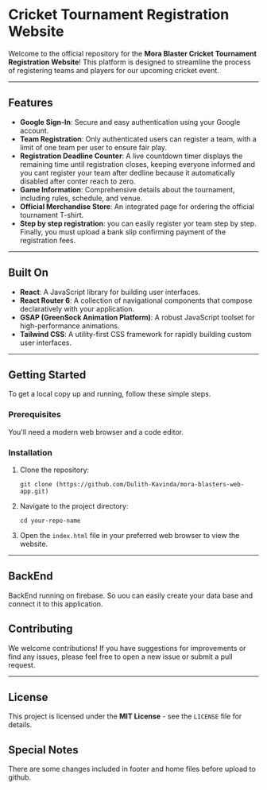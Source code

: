 # Cricket Tournament Registration Website

Welcome to the official repository for the **Mora Blaster Cricket Tournament Registration Website**! This platform is designed to streamline the process of registering teams and players for our upcoming cricket event.

---

## Features

* **Google Sign-In**: Secure and easy authentication using your Google account.
* **Team Registration**: Only authenticated users can register a team, with a limit of one team per user to ensure fair play.
* **Registration Deadline Counter**: A live countdown timer displays the remaining time until registration closes, keeping everyone informed and you cant register your team after dedline because it automatically disabled after conter reach to zero.
* **Game Information**: Comprehensive details about the tournament, including rules, schedule, and venue.
* **Official Merchandise Store**: An integrated page for ordering the official tournament T-shirt.
* **Step by step registration**: you can easily register yor team step by step. Finally, you must upload a bank slip confirming payment of the registration fees.

---

## Built On

- **React**: A JavaScript library for building user interfaces.
- **React Router 6**: A collection of navigational components that compose declaratively with your application.
- **GSAP (GreenSock Animation Platform)**: A robust JavaScript toolset for high-performance animations.
- **Tailwind CSS**: A utility-first CSS framework for rapidly building custom user interfaces.

---

## Getting Started

To get a local copy up and running, follow these simple steps.

### Prerequisites

You'll need a modern web browser and a code editor.

### Installation

1.  Clone the repository:
    ```
    git clone (https://github.com/Dulith-Kavinda/mora-blasters-web-app.git)
    ```
2.  Navigate to the project directory:
    ```
    cd your-repo-name
    ```
3.  Open the `index.html` file in your preferred web browser to view the website.

---
## BackEnd 

BackEnd running on firebase. So uou can easily create your data base and connect it to this application.

## Contributing

We welcome contributions! If you have suggestions for improvements or find any issues, please feel free to open a new issue or submit a pull request.

---

## License

This project is licensed under the **MIT License** - see the `LICENSE` file for details.

## Special Notes

There are some changes included in footer and home files before upload to github.


